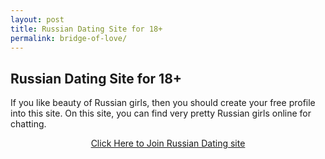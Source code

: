 ```yaml
---
layout: post
title: Russian Dating Site for 18+ 
permalink: bridge-of-love/
---
```


<div class="jumbotron">
  <h2>Russian Dating Site for 18+ </h2>
  <p>If you like beauty of Russian girls, then you should create your free profile into this site. On this site, you can find very pretty Russian girls online for chatting.</p> 
  <center>
  <p><a class="btn btn-primary btn-lg" href="http://trkur4.com/204173/20227" role="button"> Click Here to Join Russian Dating site </a></p>
   </center>
</div>
